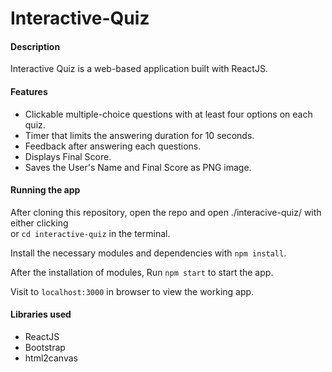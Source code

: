 # Interactive-Quiz
#### Description
Interactive Quiz is a web-based application built with ReactJS.

#### Features
- Clickable multiple-choice questions with at least four options on each quiz.
- Timer that limits the answering duration for 10 seconds.
- Feedback after answering each questions.
- Displays Final Score.
- Saves the User's Name and Final Score as PNG image.

#### Running the app
After cloning this repository, open the repo and open ./interacive-quiz/ with either clicking \
or `cd interactive-quiz` in the terminal. 

Install the necessary modules and dependencies with
`npm install`. 

After the installation of modules, Run `npm start` to start the app.

Visit to `localhost:3000` in browser to view the working app.

#### Libraries used
- ReactJS
- Bootstrap
- html2canvas
